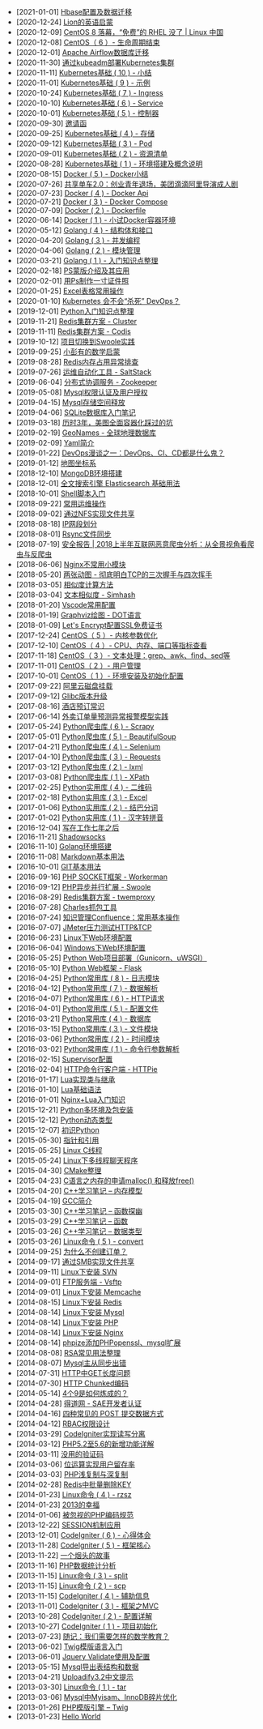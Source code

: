 - [2021-01-01] [Hbase配置及数据迁移](posts%2F%E5%A4%A7%E6%95%B0%E6%8D%AE%2FHbase%E9%85%8D%E7%BD%AE%E5%8F%8A%E6%95%B0%E6%8D%AE%E8%BF%81%E7%A7%BB.md)
- [2020-12-24] [Lion的英语启蒙](posts%2F%E9%9A%8F%E7%AC%94%2FLion%E7%9A%84%E8%8B%B1%E8%AF%AD%E5%90%AF%E8%92%99.md)
- [2020-12-09] [CentOS 8 落幕，“免费”的 RHEL 没了 | Linux 中国](posts%2F%E9%98%85%E8%AF%BB%2FCentOS%208%20%E8%90%BD%E5%B9%95%EF%BC%8C%E2%80%9C%E5%85%8D%E8%B4%B9%E2%80%9D%E7%9A%84%20RHEL%20%E6%B2%A1%E4%BA%86%20%7C%20Linux%20%E4%B8%AD%E5%9B%BD.md)
- [2020-12-08] [CentOS（ 6 ）- 生命周期结束](posts%2F%E8%BF%90%E7%BB%B4%2FCentOS%EF%BC%88%206%20%EF%BC%89-%20%E7%94%9F%E5%91%BD%E5%91%A8%E6%9C%9F%E7%BB%93%E6%9D%9F.md)
- [2020-12-01] [Apache Airflow数据库迁移](posts%2F%E5%B8%B8%E7%94%A8%E8%BD%AF%E4%BB%B6%2FApache%20Airflow%E6%95%B0%E6%8D%AE%E5%BA%93%E8%BF%81%E7%A7%BB.md)
- [2020-11-30] [通过kubeadm部署Kubernetes集群](posts%2Fkubernetes%2F%E9%80%9A%E8%BF%87kubeadm%E9%83%A8%E7%BD%B2Kubernetes%E9%9B%86%E7%BE%A4.md)
- [2020-11-11] [Kubernetes基础 ( 10 ) - 小结](posts%2Fkubernetes%2FKubernetes%E5%9F%BA%E7%A1%80%20%28%2010%20%29%20-%20%E5%B0%8F%E7%BB%93.md)
- [2020-11-01] [Kubernetes基础 ( 9 ) - 示例](posts%2Fkubernetes%2FKubernetes%E5%9F%BA%E7%A1%80%20%28%209%20%29%20-%20%E7%A4%BA%E4%BE%8B.md)
- [2020-10-24] [Kubernetes基础 ( 7 ) - Ingress](posts%2Fkubernetes%2FKubernetes%E5%9F%BA%E7%A1%80%20%28%207%20%29%20-%20Ingress.md)
- [2020-10-10] [Kubernetes基础 ( 6 ) - Service](posts%2Fkubernetes%2FKubernetes%E5%9F%BA%E7%A1%80%20%28%206%20%29%20-%20Service.md)
- [2020-10-01] [Kubernetes基础 ( 5 ) - 控制器](posts%2Fkubernetes%2FKubernetes%E5%9F%BA%E7%A1%80%20%28%205%20%29%20-%20%E6%8E%A7%E5%88%B6%E5%99%A8.md)
- [2020-09-30] [邀请函](posts%2F%E9%9A%8F%E7%AC%94%2F%E9%82%80%E8%AF%B7%E5%87%BD.md)
- [2020-09-25] [Kubernetes基础 ( 4 ) - 存储](posts%2Fkubernetes%2FKubernetes%E5%9F%BA%E7%A1%80%20%28%204%20%29%20-%20%E5%AD%98%E5%82%A8.md)
- [2020-09-12] [Kubernetes基础 ( 3 ) - Pod](posts%2Fkubernetes%2FKubernetes%E5%9F%BA%E7%A1%80%20%28%203%20%29%20-%20Pod.md)
- [2020-09-01] [Kubernetes基础 ( 2 ) - 资源清单](posts%2Fkubernetes%2FKubernetes%E5%9F%BA%E7%A1%80%20%28%202%20%29%20-%20%E8%B5%84%E6%BA%90%E6%B8%85%E5%8D%95.md)
- [2020-08-28] [Kubernetes基础 ( 1 ) - 环境搭建及概念说明](posts%2Fkubernetes%2FKubernetes%E5%9F%BA%E7%A1%80%20%28%201%20%29%20-%20%E7%8E%AF%E5%A2%83%E6%90%AD%E5%BB%BA%E5%8F%8A%E6%A6%82%E5%BF%B5%E8%AF%B4%E6%98%8E.md)
- [2020-08-15] [Docker ( 5 ) - Docker小结](posts%2Fdocker%2FDocker%20%28%205%20%29%20-%20Docker%E5%B0%8F%E7%BB%93.md)
- [2020-07-26] [共享单车2.0：创业青年退场，美团滴滴阿里导演成人剧](posts%2F%E9%98%85%E8%AF%BB%2F%E5%85%B1%E4%BA%AB%E5%8D%95%E8%BD%A62.0%EF%BC%9A%E5%88%9B%E4%B8%9A%E9%9D%92%E5%B9%B4%E9%80%80%E5%9C%BA%EF%BC%8C%E7%BE%8E%E5%9B%A2%E6%BB%B4%E6%BB%B4%E9%98%BF%E9%87%8C%E5%AF%BC%E6%BC%94%E6%88%90%E4%BA%BA%E5%89%A7.md)
- [2020-07-23] [Docker ( 4 ) - Docker Api](posts%2Fdocker%2FDocker%20%28%204%20%29%20-%20Docker%20Api.md)
- [2020-07-21] [Docker ( 3 ) - Docker Compose](posts%2Fdocker%2FDocker%20%28%203%20%29%20-%20Docker%20Compose.md)
- [2020-07-09] [Docker ( 2 ) - Dockerfile](posts%2Fdocker%2FDocker%20%28%202%20%29%20-%20Dockerfile.md)
- [2020-06-14] [Docker ( 1 ) - 小试Docker容器环境](posts%2Fdocker%2FDocker%20%28%201%20%29%20-%20%E5%B0%8F%E8%AF%95Docker%E5%AE%B9%E5%99%A8%E7%8E%AF%E5%A2%83.md)
- [2020-05-12] [Golang ( 4 ) - 结构体和接口](posts%2Fgo%2FGolang%20%28%204%20%29%20-%20%E7%BB%93%E6%9E%84%E4%BD%93%E5%92%8C%E6%8E%A5%E5%8F%A3.md)
- [2020-04-20] [Golang ( 3 ) - 并发编程](posts%2Fgo%2FGolang%20%28%203%20%29%20-%20%E5%B9%B6%E5%8F%91%E7%BC%96%E7%A8%8B.md)
- [2020-04-06] [Golang ( 2 ) - 模块管理](posts%2Fgo%2FGolang%20%28%202%20%29%20-%20%E6%A8%A1%E5%9D%97%E7%AE%A1%E7%90%86.md)
- [2020-03-21] [Golang ( 1 ) - 入门知识点整理](posts%2Fgo%2FGolang%20%28%201%20%29%20-%20%E5%85%A5%E9%97%A8%E7%9F%A5%E8%AF%86%E7%82%B9%E6%95%B4%E7%90%86.md)
- [2020-02-18] [PS蒙版介绍及其应用](posts%2F%E5%B0%8F%E7%9F%A5%E8%AF%86%2FPS%E8%92%99%E7%89%88%E4%BB%8B%E7%BB%8D%E5%8F%8A%E5%85%B6%E5%BA%94%E7%94%A8.md)
- [2020-02-01] [用Ps制作一寸证件照](posts%2F%E5%B0%8F%E7%9F%A5%E8%AF%86%2F%E7%94%A8Ps%E5%88%B6%E4%BD%9C%E4%B8%80%E5%AF%B8%E8%AF%81%E4%BB%B6%E7%85%A7.md)
- [2020-01-25] [Excel表格常用操作](posts%2F%E5%B0%8F%E7%9F%A5%E8%AF%86%2FExcel%E8%A1%A8%E6%A0%BC%E5%B8%B8%E7%94%A8%E6%93%8D%E4%BD%9C.md)
- [2020-01-10] [Kubernetes 会不会“杀死” DevOps？](posts%2F%E9%98%85%E8%AF%BB%2FKubernetes%20%E4%BC%9A%E4%B8%8D%E4%BC%9A%E2%80%9C%E6%9D%80%E6%AD%BB%E2%80%9D%20DevOps%EF%BC%9F.md)
- [2019-12-01] [Python入门知识点整理](posts%2Fpython%2FPython%E5%85%A5%E9%97%A8%E7%9F%A5%E8%AF%86%E7%82%B9%E6%95%B4%E7%90%86.md)
- [2019-11-21] [Redis集群方案 - Cluster](posts%2Fredis%2FRedis%E9%9B%86%E7%BE%A4%E6%96%B9%E6%A1%88%20-%20Cluster.md)
- [2019-11-11] [Redis集群方案 - Codis](posts%2Fredis%2FRedis%E9%9B%86%E7%BE%A4%E6%96%B9%E6%A1%88%20-%20Codis.md)
- [2019-10-12] [项目切换到Swoole实践](posts%2Fphp%2F%E9%A1%B9%E7%9B%AE%E5%88%87%E6%8D%A2%E5%88%B0Swoole%E5%AE%9E%E8%B7%B5.md)
- [2019-09-25] [小彭有的数学启蒙](posts%2F%E9%9A%8F%E7%AC%94%2F%E5%B0%8F%E5%BD%AD%E6%9C%89%E7%9A%84%E6%95%B0%E5%AD%A6%E5%90%AF%E8%92%99.md)
- [2019-08-28] [Redis内存占用异常排查](posts%2Fredis%2FRedis%E5%86%85%E5%AD%98%E5%8D%A0%E7%94%A8%E5%BC%82%E5%B8%B8%E6%8E%92%E6%9F%A5.md)
- [2019-07-26] [运维自动化工具 - SaltStack](posts%2F%E8%BF%90%E7%BB%B4%2F%E8%BF%90%E7%BB%B4%E8%87%AA%E5%8A%A8%E5%8C%96%E5%B7%A5%E5%85%B7%20-%20SaltStack.md)
- [2019-06-04] [分布式协调服务 - Zookeeper](posts%2Fzookeeper%2F%E5%88%86%E5%B8%83%E5%BC%8F%E5%8D%8F%E8%B0%83%E6%9C%8D%E5%8A%A1%20-%20Zookeeper.md)
- [2019-05-08] [Mysql权限认证及用户授权](posts%2Fmysql%2FMysql%E6%9D%83%E9%99%90%E8%AE%A4%E8%AF%81%E5%8F%8A%E7%94%A8%E6%88%B7%E6%8E%88%E6%9D%83.md)
- [2019-04-15] [Mysql存储空间释放](posts%2Fmysql%2FMysql%E5%AD%98%E5%82%A8%E7%A9%BA%E9%97%B4%E9%87%8A%E6%94%BE.md)
- [2019-04-06] [SQLite数据库入门笔记](posts%2Fsqlite%2FSQLite%E6%95%B0%E6%8D%AE%E5%BA%93%E5%85%A5%E9%97%A8%E7%AC%94%E8%AE%B0.md)
- [2019-03-18] [历时3年，美图全面容器化踩过的坑](posts%2F%E9%98%85%E8%AF%BB%2F%E5%8E%86%E6%97%B63%E5%B9%B4%EF%BC%8C%E7%BE%8E%E5%9B%BE%E5%85%A8%E9%9D%A2%E5%AE%B9%E5%99%A8%E5%8C%96%E8%B8%A9%E8%BF%87%E7%9A%84%E5%9D%91.md)
- [2019-02-19] [GeoNames - 全球地理数据库](posts%2F%E5%B0%8F%E7%9F%A5%E8%AF%86%2FGeoNames%20-%20%E5%85%A8%E7%90%83%E5%9C%B0%E7%90%86%E6%95%B0%E6%8D%AE%E5%BA%93.md)
- [2019-02-09] [Yaml简介](posts%2F%E5%B8%B8%E7%94%A8%E8%BD%AF%E4%BB%B6%2FYaml%E7%AE%80%E4%BB%8B.md)
- [2019-01-22] [DevOps漫谈之一：DevOps、CI、CD都是什么鬼？](posts%2F%E9%98%85%E8%AF%BB%2FDevOps%E6%BC%AB%E8%B0%88%E4%B9%8B%E4%B8%80%EF%BC%9ADevOps%E3%80%81CI%E3%80%81CD%E9%83%BD%E6%98%AF%E4%BB%80%E4%B9%88%E9%AC%BC%EF%BC%9F.md)
- [2019-01-12] [地图坐标系](posts%2F%E5%B0%8F%E7%9F%A5%E8%AF%86%2F%E5%9C%B0%E5%9B%BE%E5%9D%90%E6%A0%87%E7%B3%BB.md)
- [2018-12-10] [MongoDB环境搭建](posts%2FMongoDB%2FMongoDB%E7%8E%AF%E5%A2%83%E6%90%AD%E5%BB%BA.md)
- [2018-12-01] [全文搜索引擎 Elasticsearch 基础用法](posts%2Felasticsearch%2F%E5%85%A8%E6%96%87%E6%90%9C%E7%B4%A2%E5%BC%95%E6%93%8E%20Elasticsearch%20%E5%9F%BA%E7%A1%80%E7%94%A8%E6%B3%95.md)
- [2018-10-01] [Shell脚本入门](posts%2Fshell%2FShell%E8%84%9A%E6%9C%AC%E5%85%A5%E9%97%A8.md)
- [2018-09-22] [常用运维操作](posts%2F%E8%BF%90%E7%BB%B4%2F%E5%B8%B8%E7%94%A8%E8%BF%90%E7%BB%B4%E6%93%8D%E4%BD%9C.md)
- [2018-09-02] [通过NFS实现文件共享](posts%2F%E8%BF%90%E7%BB%B4%2F%E9%80%9A%E8%BF%87NFS%E5%AE%9E%E7%8E%B0%E6%96%87%E4%BB%B6%E5%85%B1%E4%BA%AB.md)
- [2018-08-18] [IP网段划分](posts%2F%E5%B0%8F%E7%9F%A5%E8%AF%86%2FIP%E7%BD%91%E6%AE%B5%E5%88%92%E5%88%86.md)
- [2018-08-01] [Rsync文件同步](posts%2F%E8%BF%90%E7%BB%B4%2FRsync%E6%96%87%E4%BB%B6%E5%90%8C%E6%AD%A5.md)
- [2018-07-19] [安全报告 | 2018上半年互联网恶意爬虫分析：从全景视角看爬虫与反爬虫](posts%2F%E9%98%85%E8%AF%BB%2F%E5%AE%89%E5%85%A8%E6%8A%A5%E5%91%8A%20%7C%202018%E4%B8%8A%E5%8D%8A%E5%B9%B4%E4%BA%92%E8%81%94%E7%BD%91%E6%81%B6%E6%84%8F%E7%88%AC%E8%99%AB%E5%88%86%E6%9E%90%EF%BC%9A%E4%BB%8E%E5%85%A8%E6%99%AF%E8%A7%86%E8%A7%92%E7%9C%8B%E7%88%AC%E8%99%AB%E4%B8%8E%E5%8F%8D%E7%88%AC%E8%99%AB.md)
- [2018-06-06] [Nginx不常用小模块](posts%2Flinux%2FNginx%E4%B8%8D%E5%B8%B8%E7%94%A8%E5%B0%8F%E6%A8%A1%E5%9D%97.md)
- [2018-05-20] [两张动图 - 彻底明白TCP的三次握手与四次挥手](posts%2F%E9%98%85%E8%AF%BB%2F%E4%B8%A4%E5%BC%A0%E5%8A%A8%E5%9B%BE%20-%20%E5%BD%BB%E5%BA%95%E6%98%8E%E7%99%BDTCP%E7%9A%84%E4%B8%89%E6%AC%A1%E6%8F%A1%E6%89%8B%E4%B8%8E%E5%9B%9B%E6%AC%A1%E6%8C%A5%E6%89%8B.md)
- [2018-03-05] [相似度计算方法](posts%2F%E7%AE%97%E6%B3%95%2F%E7%9B%B8%E4%BC%BC%E5%BA%A6%E8%AE%A1%E7%AE%97%E6%96%B9%E6%B3%95.md)
- [2018-03-04] [文本相似度 - Simhash](posts%2Fpython%2F%E6%96%87%E6%9C%AC%E7%9B%B8%E4%BC%BC%E5%BA%A6%20-%20Simhash.md)
- [2018-01-20] [Vscode常用配置](posts%2F%E5%B8%B8%E7%94%A8%E8%BD%AF%E4%BB%B6%2FVscode%E5%B8%B8%E7%94%A8%E9%85%8D%E7%BD%AE.md)
- [2018-01-19] [Graphviz绘图 - DOT语言](posts%2F%E5%B8%B8%E7%94%A8%E8%BD%AF%E4%BB%B6%2FGraphviz%E7%BB%98%E5%9B%BE%20-%20DOT%E8%AF%AD%E8%A8%80.md)
- [2018-01-09] [Let's Encrypt配置SSL免费证书](posts%2F%E5%B8%B8%E7%94%A8%E8%BD%AF%E4%BB%B6%2FLet%27s%20Encrypt%E9%85%8D%E7%BD%AESSL%E5%85%8D%E8%B4%B9%E8%AF%81%E4%B9%A6.md)
- [2017-12-24] [CentOS（ 5 ）- 内核参数优化](posts%2F%E8%BF%90%E7%BB%B4%2FCentOS%EF%BC%88%205%20%EF%BC%89-%20%E5%86%85%E6%A0%B8%E5%8F%82%E6%95%B0%E4%BC%98%E5%8C%96.md)
- [2017-12-10] [CentOS（ 4 ）- CPU、内存、端口等指标查看](posts%2F%E8%BF%90%E7%BB%B4%2FCentOS%EF%BC%88%204%20%EF%BC%89-%20CPU%E3%80%81%E5%86%85%E5%AD%98%E3%80%81%E7%AB%AF%E5%8F%A3%E7%AD%89%E6%8C%87%E6%A0%87%E6%9F%A5%E7%9C%8B.md)
- [2017-11-18] [CentOS（ 3 ）- 文本处理：grep、awk、find、sed等](posts%2F%E8%BF%90%E7%BB%B4%2FCentOS%EF%BC%88%203%20%EF%BC%89-%20%E6%96%87%E6%9C%AC%E5%A4%84%E7%90%86%EF%BC%9Agrep%E3%80%81awk%E3%80%81find%E3%80%81sed%E7%AD%89.md)
- [2017-11-01] [CentOS（ 2 ）- 用户管理](posts%2F%E8%BF%90%E7%BB%B4%2FCentOS%EF%BC%88%202%20%EF%BC%89-%20%E7%94%A8%E6%88%B7%E7%AE%A1%E7%90%86.md)
- [2017-10-01] [CentOS（ 1 ）- 环境安装及初始化配置](posts%2F%E8%BF%90%E7%BB%B4%2FCentOS%EF%BC%88%201%20%EF%BC%89-%20%E7%8E%AF%E5%A2%83%E5%AE%89%E8%A3%85%E5%8F%8A%E5%88%9D%E5%A7%8B%E5%8C%96%E9%85%8D%E7%BD%AE.md)
- [2017-09-22] [阿里云磁盘挂载](posts%2F%E8%BF%90%E7%BB%B4%2F%E9%98%BF%E9%87%8C%E4%BA%91%E7%A3%81%E7%9B%98%E6%8C%82%E8%BD%BD.md)
- [2017-09-12] [Glibc版本升级](posts%2F%E8%BF%90%E7%BB%B4%2FGlibc%E7%89%88%E6%9C%AC%E5%8D%87%E7%BA%A7.md)
- [2017-08-16] [酒店预订常识](posts%2F%E5%B0%8F%E7%9F%A5%E8%AF%86%2F%E9%85%92%E5%BA%97%E9%A2%84%E8%AE%A2%E5%B8%B8%E8%AF%86.md)
- [2017-06-14] [外卖订单量预测异常报警模型实践](posts%2F%E9%98%85%E8%AF%BB%2F%E5%A4%96%E5%8D%96%E8%AE%A2%E5%8D%95%E9%87%8F%E9%A2%84%E6%B5%8B%E5%BC%82%E5%B8%B8%E6%8A%A5%E8%AD%A6%E6%A8%A1%E5%9E%8B%E5%AE%9E%E8%B7%B5.md)
- [2017-05-24] [Python爬虫库 ( 6 ) - Scrapy](posts%2Fpython%2FPython%E7%88%AC%E8%99%AB%E5%BA%93%20%28%206%20%29%20-%20Scrapy.md)
- [2017-05-01] [Python爬虫库 ( 5 ) - BeautifulSoup](posts%2Fpython%2FPython%E7%88%AC%E8%99%AB%E5%BA%93%20%28%205%20%29%20-%20BeautifulSoup.md)
- [2017-04-21] [Python爬虫库 ( 4 ) - Selenium](posts%2Fpython%2FPython%E7%88%AC%E8%99%AB%E5%BA%93%20%28%204%20%29%20-%20Selenium.md)
- [2017-04-10] [Python爬虫库 ( 3 ) - Requests](posts%2Fpython%2FPython%E7%88%AC%E8%99%AB%E5%BA%93%20%28%203%20%29%20-%20Requests.md)
- [2017-03-12] [Python爬虫库 ( 2 ) - lxml](posts%2Fpython%2FPython%E7%88%AC%E8%99%AB%E5%BA%93%20%28%202%20%29%20-%20lxml.md)
- [2017-03-08] [Python爬虫库 ( 1 ) - XPath](posts%2Fpython%2FPython%E7%88%AC%E8%99%AB%E5%BA%93%20%28%201%20%29%20-%20XPath.md)
- [2017-02-25] [Python实用库 ( 4 ) - 二维码](posts%2Fpython%2FPython%E5%AE%9E%E7%94%A8%E5%BA%93%20%28%204%20%29%20-%20%E4%BA%8C%E7%BB%B4%E7%A0%81.md)
- [2017-02-18] [Python实用库 ( 3 ) - Excel](posts%2Fpython%2FPython%E5%AE%9E%E7%94%A8%E5%BA%93%20%28%203%20%29%20-%20Excel.md)
- [2017-01-06] [Python实用库 ( 2 ) - 结巴分词](posts%2Fpython%2FPython%E5%AE%9E%E7%94%A8%E5%BA%93%20%28%202%20%29%20-%20%E7%BB%93%E5%B7%B4%E5%88%86%E8%AF%8D.md)
- [2017-01-02] [Python实用库 ( 1 ) - 汉字转拼音](posts%2Fpython%2FPython%E5%AE%9E%E7%94%A8%E5%BA%93%20%28%201%20%29%20-%20%E6%B1%89%E5%AD%97%E8%BD%AC%E6%8B%BC%E9%9F%B3.md)
- [2016-12-04] [写在工作七年之后](posts%2F%E9%9A%8F%E7%AC%94%2F%E5%86%99%E5%9C%A8%E5%B7%A5%E4%BD%9C%E4%B8%83%E5%B9%B4%E4%B9%8B%E5%90%8E.md)
- [2016-11-21] [Shadowsocks](posts%2F%E5%B8%B8%E7%94%A8%E8%BD%AF%E4%BB%B6%2FShadowsocks.md)
- [2016-11-10] [Golang环境搭建](posts%2Fgo%2FGolang%E7%8E%AF%E5%A2%83%E6%90%AD%E5%BB%BA.md)
- [2016-11-08] [Markdown基本用法](posts%2FMarkdown%E5%9F%BA%E6%9C%AC%E7%94%A8%E6%B3%95.md)
- [2016-10-01] [GIT基本用法](posts%2F%E5%B8%B8%E7%94%A8%E8%BD%AF%E4%BB%B6%2FGIT%E5%9F%BA%E6%9C%AC%E7%94%A8%E6%B3%95.md)
- [2016-09-16] [PHP SOCKET框架 - Workerman](posts%2Fphp%2FPHP%20SOCKET%E6%A1%86%E6%9E%B6%20-%20Workerman.md)
- [2016-09-12] [PHP异步并行扩展 - Swoole](posts%2Fphp%2FPHP%E5%BC%82%E6%AD%A5%E5%B9%B6%E8%A1%8C%E6%89%A9%E5%B1%95%20-%20Swoole.md)
- [2016-08-29] [Redis集群方案 - twemproxy](posts%2Fredis%2FRedis%E9%9B%86%E7%BE%A4%E6%96%B9%E6%A1%88%20-%20twemproxy.md)
- [2016-07-28] [Charles抓包工具](posts%2F%E5%B8%B8%E7%94%A8%E8%BD%AF%E4%BB%B6%2FCharles%E6%8A%93%E5%8C%85%E5%B7%A5%E5%85%B7.md)
- [2016-07-24] [知识管理Confluence：常用基本操作](posts%2F%E5%B8%B8%E7%94%A8%E8%BD%AF%E4%BB%B6%2F%E7%9F%A5%E8%AF%86%E7%AE%A1%E7%90%86Confluence%EF%BC%9A%E5%B8%B8%E7%94%A8%E5%9F%BA%E6%9C%AC%E6%93%8D%E4%BD%9C.md)
- [2016-07-07] [JMeter压力测试HTTP&TCP](posts%2F%E5%B8%B8%E7%94%A8%E8%BD%AF%E4%BB%B6%2FJMeter%E5%8E%8B%E5%8A%9B%E6%B5%8B%E8%AF%95HTTP&TCP.md)
- [2016-06-23] [Linux下Web环境配置](posts%2Flinux%2FLinux%E4%B8%8BWeb%E7%8E%AF%E5%A2%83%E9%85%8D%E7%BD%AE.md)
- [2016-06-04] [Windows下Web环境配置](posts%2Flinux%2FWindows%E4%B8%8BWeb%E7%8E%AF%E5%A2%83%E9%85%8D%E7%BD%AE.md)
- [2016-05-25] [Python Web项目部署（Gunicorn、uWSGI）](posts%2Fpython%2FPython%20Web%E9%A1%B9%E7%9B%AE%E9%83%A8%E7%BD%B2%EF%BC%88Gunicorn%E3%80%81uWSGI%EF%BC%89.md)
- [2016-05-10] [Python Web框架 - Flask](posts%2Fpython%2FPython%20Web%E6%A1%86%E6%9E%B6%20-%20Flask.md)
- [2016-04-25] [Python常用库 ( 8 ) - 日志模块](posts%2Fpython%2FPython%E5%B8%B8%E7%94%A8%E5%BA%93%20%28%208%20%29%20-%20%E6%97%A5%E5%BF%97%E6%A8%A1%E5%9D%97.md)
- [2016-04-12] [Python常用库 ( 7 ) - 数据解析](posts%2Fpython%2FPython%E5%B8%B8%E7%94%A8%E5%BA%93%20%28%207%20%29%20-%20%E6%95%B0%E6%8D%AE%E8%A7%A3%E6%9E%90.md)
- [2016-04-07] [Python常用库 ( 6 ) - HTTP请求](posts%2Fpython%2FPython%E5%B8%B8%E7%94%A8%E5%BA%93%20%28%206%20%29%20-%20HTTP%E8%AF%B7%E6%B1%82.md)
- [2016-04-01] [Python常用库 ( 5 ) - 配置文件](posts%2Fpython%2FPython%E5%B8%B8%E7%94%A8%E5%BA%93%20%28%205%20%29%20-%20%E9%85%8D%E7%BD%AE%E6%96%87%E4%BB%B6.md)
- [2016-03-21] [Python常用库 ( 4 ) - 数据库](posts%2Fpython%2FPython%E5%B8%B8%E7%94%A8%E5%BA%93%20%28%204%20%29%20-%20%E6%95%B0%E6%8D%AE%E5%BA%93.md)
- [2016-03-15] [Python常用库 ( 3 ) - 文件模块](posts%2Fpython%2FPython%E5%B8%B8%E7%94%A8%E5%BA%93%20%28%203%20%29%20-%20%E6%96%87%E4%BB%B6%E6%A8%A1%E5%9D%97.md)
- [2016-03-06] [Python常用库 ( 2 ) - 时间模块](posts%2Fpython%2FPython%E5%B8%B8%E7%94%A8%E5%BA%93%20%28%202%20%29%20-%20%E6%97%B6%E9%97%B4%E6%A8%A1%E5%9D%97.md)
- [2016-03-02] [Python常用库 ( 1 ) - 命令行参数解析](posts%2Fpython%2FPython%E5%B8%B8%E7%94%A8%E5%BA%93%20%28%201%20%29%20-%20%E5%91%BD%E4%BB%A4%E8%A1%8C%E5%8F%82%E6%95%B0%E8%A7%A3%E6%9E%90.md)
- [2016-02-15] [Supervisor配置](posts%2F%E5%B8%B8%E7%94%A8%E8%BD%AF%E4%BB%B6%2FSupervisor%E9%85%8D%E7%BD%AE.md)
- [2016-02-04] [HTTP命令行客户端 - HTTPie](posts%2F%E5%B8%B8%E7%94%A8%E8%BD%AF%E4%BB%B6%2FHTTP%E5%91%BD%E4%BB%A4%E8%A1%8C%E5%AE%A2%E6%88%B7%E7%AB%AF%20-%20HTTPie.md)
- [2016-01-17] [Lua实现类与继承](posts%2Flua%2FLua%E5%AE%9E%E7%8E%B0%E7%B1%BB%E4%B8%8E%E7%BB%A7%E6%89%BF.md)
- [2016-01-10] [Lua基础语法](posts%2Flua%2FLua%E5%9F%BA%E7%A1%80%E8%AF%AD%E6%B3%95.md)
- [2016-01-01] [Nginx+Lua入门知识](posts%2Flua%2FNginx+Lua%E5%85%A5%E9%97%A8%E7%9F%A5%E8%AF%86.md)
- [2015-12-21] [Python多环境及包安装](posts%2Fpython%2FPython%E5%A4%9A%E7%8E%AF%E5%A2%83%E5%8F%8A%E5%8C%85%E5%AE%89%E8%A3%85.md)
- [2015-12-12] [Python动态类型](posts%2Fpython%2FPython%E5%8A%A8%E6%80%81%E7%B1%BB%E5%9E%8B.md)
- [2015-12-07] [初识Python](posts%2Fpython%2F%E5%88%9D%E8%AF%86Python.md)
- [2015-05-30] [指针和引用](posts%2Fcpp%2F%E6%8C%87%E9%92%88%E5%92%8C%E5%BC%95%E7%94%A8.md)
- [2015-05-25] [Linux C线程](posts%2Fcpp%2FLinux%20C%E7%BA%BF%E7%A8%8B.md)
- [2015-05-24] [Linux下多线程聊天程序](posts%2Fcpp%2FLinux%E4%B8%8B%E5%A4%9A%E7%BA%BF%E7%A8%8B%E8%81%8A%E5%A4%A9%E7%A8%8B%E5%BA%8F.md)
- [2015-04-30] [CMake整理](posts%2Fcpp%2FCMake%E6%95%B4%E7%90%86.md)
- [2015-04-23] [C语言之内存的申请malloc() 和释放free()](posts%2Fcpp%2FC%E8%AF%AD%E8%A8%80%E4%B9%8B%E5%86%85%E5%AD%98%E7%9A%84%E7%94%B3%E8%AF%B7malloc%28%29%20%E5%92%8C%E9%87%8A%E6%94%BEfree%28%29.md)
- [2015-04-20] [C++学习笔记 – 内存模型](posts%2Fcpp%2FC++%E5%AD%A6%E4%B9%A0%E7%AC%94%E8%AE%B0%20%E2%80%93%20%E5%86%85%E5%AD%98%E6%A8%A1%E5%9E%8B.md)
- [2015-04-19] [GCC简介](posts%2Fcpp%2FGCC%E7%AE%80%E4%BB%8B.md)
- [2015-03-30] [C++学习笔记 – 函数探幽](posts%2Fcpp%2FC++%E5%AD%A6%E4%B9%A0%E7%AC%94%E8%AE%B0%20%E2%80%93%20%E5%87%BD%E6%95%B0%E6%8E%A2%E5%B9%BD.md)
- [2015-03-29] [C++学习笔记 – 函数](posts%2Fcpp%2FC++%E5%AD%A6%E4%B9%A0%E7%AC%94%E8%AE%B0%20%E2%80%93%20%E5%87%BD%E6%95%B0.md)
- [2015-03-26] [C++学习笔记 – 数据类型](posts%2Fcpp%2FC++%E5%AD%A6%E4%B9%A0%E7%AC%94%E8%AE%B0%20%E2%80%93%20%E6%95%B0%E6%8D%AE%E7%B1%BB%E5%9E%8B.md)
- [2015-03-26] [Linux命令 ( 5 ) - convert](posts%2Flinux%2FLinux%E5%91%BD%E4%BB%A4%20%28%205%20%29%20-%20convert.md)
- [2014-09-25] [为什么不创建订单？](posts%2F%E9%9A%8F%E7%AC%94%2F%E4%B8%BA%E4%BB%80%E4%B9%88%E4%B8%8D%E5%88%9B%E5%BB%BA%E8%AE%A2%E5%8D%95%EF%BC%9F.md)
- [2014-09-17] [通过SMB实现文件共享](posts%2F%E8%BF%90%E7%BB%B4%2F%E9%80%9A%E8%BF%87SMB%E5%AE%9E%E7%8E%B0%E6%96%87%E4%BB%B6%E5%85%B1%E4%BA%AB.md)
- [2014-09-11] [Linux下安装 SVN](posts%2Flinux%2FLinux%E4%B8%8B%E5%AE%89%E8%A3%85%20SVN.md)
- [2014-09-01] [FTP服务端 - Vsftp](posts%2F%E8%BF%90%E7%BB%B4%2FFTP%E6%9C%8D%E5%8A%A1%E7%AB%AF%20-%20Vsftp.md)
- [2014-09-01] [Linux下安装 Memcache](posts%2Flinux%2FLinux%E4%B8%8B%E5%AE%89%E8%A3%85%20Memcache.md)
- [2014-08-15] [Linux下安装 Redis](posts%2Flinux%2FLinux%E4%B8%8B%E5%AE%89%E8%A3%85%20Redis.md)
- [2014-08-14] [Linux下安装 Mysql](posts%2Flinux%2FLinux%E4%B8%8B%E5%AE%89%E8%A3%85%20Mysql.md)
- [2014-08-14] [Linux下安装 PHP](posts%2Flinux%2FLinux%E4%B8%8B%E5%AE%89%E8%A3%85%20PHP.md)
- [2014-08-14] [Linux下安装 Nginx](posts%2Flinux%2FLinux%E4%B8%8B%E5%AE%89%E8%A3%85%20Nginx.md)
- [2014-08-14] [phpize添加PHPopenssl、mysql扩展](posts%2Flinux%2Fphpize%E6%B7%BB%E5%8A%A0PHPopenssl%E3%80%81mysql%E6%89%A9%E5%B1%95.md)
- [2014-08-08] [RSA常见用法整理](posts%2Fphp%2FRSA%E5%B8%B8%E8%A7%81%E7%94%A8%E6%B3%95%E6%95%B4%E7%90%86.md)
- [2014-08-07] [Mysql主从同步出错](posts%2Fmysql%2FMysql%E4%B8%BB%E4%BB%8E%E5%90%8C%E6%AD%A5%E5%87%BA%E9%94%99.md)
- [2014-07-31] [HTTP中GET长度问题](posts%2Fphp%2FHTTP%E4%B8%ADGET%E9%95%BF%E5%BA%A6%E9%97%AE%E9%A2%98.md)
- [2014-07-30] [HTTP Chunked编码](posts%2Fphp%2FHTTP%20Chunked%E7%BC%96%E7%A0%81.md)
- [2014-05-14] [4个9是如何炼成的？](posts%2F%E9%98%85%E8%AF%BB%2F4%E4%B8%AA9%E6%98%AF%E5%A6%82%E4%BD%95%E7%82%BC%E6%88%90%E7%9A%84%EF%BC%9F.md)
- [2014-04-28] [得道网 - SAE开发者认证](posts%2F%E9%9A%8F%E7%AC%94%2F%E5%BE%97%E9%81%93%E7%BD%91%20-%20SAE%E5%BC%80%E5%8F%91%E8%80%85%E8%AE%A4%E8%AF%81.md)
- [2014-04-16] [四种常见的 POST 提交数据方式](posts%2F%E5%89%8D%E7%AB%AF%E8%AE%BE%E8%AE%A1%2F%E5%9B%9B%E7%A7%8D%E5%B8%B8%E8%A7%81%E7%9A%84%20POST%20%E6%8F%90%E4%BA%A4%E6%95%B0%E6%8D%AE%E6%96%B9%E5%BC%8F.md)
- [2014-04-12] [RBAC权限设计](posts%2Fphp%2FRBAC%E6%9D%83%E9%99%90%E8%AE%BE%E8%AE%A1.md)
- [2014-03-29] [CodeIgniter实现读写分离](posts%2Fphp%2FCodeIgniter%E5%AE%9E%E7%8E%B0%E8%AF%BB%E5%86%99%E5%88%86%E7%A6%BB.md)
- [2014-03-12] [PHP5.2至5.6的新增功能详解](posts%2Fphp%2FPHP5.2%E8%87%B35.6%E7%9A%84%E6%96%B0%E5%A2%9E%E5%8A%9F%E8%83%BD%E8%AF%A6%E8%A7%A3.md)
- [2014-03-11] [没用的验证码](posts%2F%E9%9A%8F%E7%AC%94%2F%E6%B2%A1%E7%94%A8%E7%9A%84%E9%AA%8C%E8%AF%81%E7%A0%81.md)
- [2014-03-06] [位运算实现用户留存率](posts%2Fphp%2F%E4%BD%8D%E8%BF%90%E7%AE%97%E5%AE%9E%E7%8E%B0%E7%94%A8%E6%88%B7%E7%95%99%E5%AD%98%E7%8E%87.md)
- [2014-03-03] [PHP浅复制与深复制](posts%2Fphp%2FPHP%E6%B5%85%E5%A4%8D%E5%88%B6%E4%B8%8E%E6%B7%B1%E5%A4%8D%E5%88%B6.md)
- [2014-02-28] [Redis中批量删除KEY](posts%2Fredis%2FRedis%E4%B8%AD%E6%89%B9%E9%87%8F%E5%88%A0%E9%99%A4KEY.md)
- [2014-01-23] [Linux命令 ( 4 ) - rzsz](posts%2Flinux%2FLinux%E5%91%BD%E4%BB%A4%20%28%204%20%29%20-%20rzsz.md)
- [2014-01-23] [2013的幸福](posts%2F%E9%9A%8F%E7%AC%94%2F2013%E7%9A%84%E5%B9%B8%E7%A6%8F.md)
- [2014-01-06] [被忽视的PHP编码规范](posts%2F%E9%9A%8F%E7%AC%94%2F%E8%A2%AB%E5%BF%BD%E8%A7%86%E7%9A%84PHP%E7%BC%96%E7%A0%81%E8%A7%84%E8%8C%83.md)
- [2013-12-22] [SESSION机制应用](posts%2Fphp%2FSESSION%E6%9C%BA%E5%88%B6%E5%BA%94%E7%94%A8.md)
- [2013-12-01] [CodeIgniter ( 6 ) - 心得体会](posts%2Fphp%2FCodeIgniter%20%28%206%20%29%20-%20%E5%BF%83%E5%BE%97%E4%BD%93%E4%BC%9A.md)
- [2013-11-28] [CodeIgniter ( 5 ) - 框架核心](posts%2Fphp%2FCodeIgniter%20%28%205%20%29%20-%20%E6%A1%86%E6%9E%B6%E6%A0%B8%E5%BF%83.md)
- [2013-11-22] [一个烟头的故事](posts%2F%E9%9A%8F%E7%AC%94%2F%E4%B8%80%E4%B8%AA%E7%83%9F%E5%A4%B4%E7%9A%84%E6%95%85%E4%BA%8B.md)
- [2013-11-16] [PHP数据统计分析](posts%2Fphp%2FPHP%E6%95%B0%E6%8D%AE%E7%BB%9F%E8%AE%A1%E5%88%86%E6%9E%90.md)
- [2013-11-15] [Linux命令 ( 3 ) - split](posts%2Flinux%2FLinux%E5%91%BD%E4%BB%A4%20%28%203%20%29%20-%20split.md)
- [2013-11-15] [Linux命令 ( 2 ) - scp](posts%2Flinux%2FLinux%E5%91%BD%E4%BB%A4%20%28%202%20%29%20-%20scp.md)
- [2013-11-15] [CodeIgniter ( 4 ) - 辅助信息](posts%2Fphp%2FCodeIgniter%20%28%204%20%29%20-%20%E8%BE%85%E5%8A%A9%E4%BF%A1%E6%81%AF.md)
- [2013-11-01] [CodeIgniter ( 3 ) - 框架之MVC](posts%2Fphp%2FCodeIgniter%20%28%203%20%29%20-%20%E6%A1%86%E6%9E%B6%E4%B9%8BMVC.md)
- [2013-10-28] [CodeIgniter ( 2 ) - 配置详解](posts%2Fphp%2FCodeIgniter%20%28%202%20%29%20-%20%E9%85%8D%E7%BD%AE%E8%AF%A6%E8%A7%A3.md)
- [2013-10-27] [CodeIgniter ( 1 ) - 项目初始化](posts%2Fphp%2FCodeIgniter%20%28%201%20%29%20-%20%E9%A1%B9%E7%9B%AE%E5%88%9D%E5%A7%8B%E5%8C%96.md)
- [2013-07-23] [随记：我们需要怎样的数学教育？](posts%2F%E9%98%85%E8%AF%BB%2F%E9%9A%8F%E8%AE%B0%EF%BC%9A%E6%88%91%E4%BB%AC%E9%9C%80%E8%A6%81%E6%80%8E%E6%A0%B7%E7%9A%84%E6%95%B0%E5%AD%A6%E6%95%99%E8%82%B2%EF%BC%9F.md)
- [2013-06-02] [Twig模版语言入门](posts%2Fphp%2FTwig%E6%A8%A1%E7%89%88%E8%AF%AD%E8%A8%80%E5%85%A5%E9%97%A8.md)
- [2013-06-01] [Jquery Validate使用及配置](posts%2F%E5%89%8D%E7%AB%AF%E8%AE%BE%E8%AE%A1%2FJquery%20Validate%E4%BD%BF%E7%94%A8%E5%8F%8A%E9%85%8D%E7%BD%AE.md)
- [2013-05-15] [Mysql导出表结构和数据](posts%2Fmysql%2FMysql%E5%AF%BC%E5%87%BA%E8%A1%A8%E7%BB%93%E6%9E%84%E5%92%8C%E6%95%B0%E6%8D%AE.md)
- [2013-04-21] [Uploadify3.2中文提示](posts%2F%E5%89%8D%E7%AB%AF%E8%AE%BE%E8%AE%A1%2FUploadify3.2%E4%B8%AD%E6%96%87%E6%8F%90%E7%A4%BA.md)
- [2013-03-30] [Linux命令 ( 1 ) - tar](posts%2Flinux%2FLinux%E5%91%BD%E4%BB%A4%20%28%201%20%29%20-%20tar.md)
- [2013-03-06] [Mysql中Myisam、InnoDB碎片优化](posts%2Fmysql%2FMysql%E4%B8%ADMyisam%E3%80%81InnoDB%E7%A2%8E%E7%89%87%E4%BC%98%E5%8C%96.md)
- [2013-01-26] [PHP模版引擎 – Twig](posts%2Fphp%2FPHP%E6%A8%A1%E7%89%88%E5%BC%95%E6%93%8E%20%E2%80%93%20Twig.md)
- [2013-01-23] [Hello World](posts%2F%E9%9A%8F%E7%AC%94%2FHello%20World.md)
